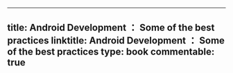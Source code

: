 
---
title: Android Development ： Some of the best practices
linktitle: Android Development ： Some of the best practices
type: book
commentable: true
---


    
